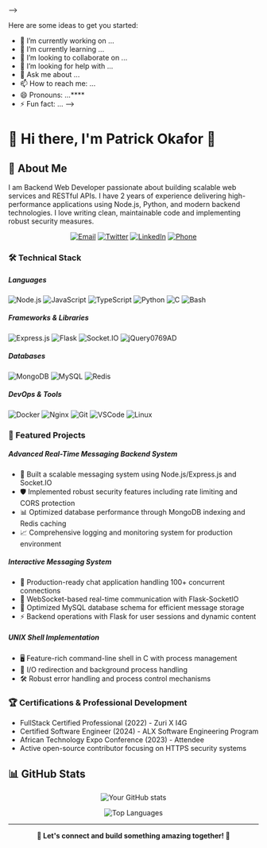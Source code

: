 
-->

Here are some ideas to get you started:

- 🔭 I’m currently working on ...
- 🌱 I’m currently learning ...
- 👯 I’m looking to collaborate on ...
- 🤔 I’m looking for help with ...
- 💬 Ask me about ...
- 📫 How to reach me: ...
- 😄 Pronouns: ...****
- ⚡ Fun fact: ...
-->

# 👋 Hi there, I'm Patrick Okafor 👾

## 💫 About Me

I am Backend Web Developer passionate about building scalable web services and RESTful APIs. I have 2 years of experience delivering high-performance applications using Node.js, Python, and modern backend technologies. I love writing clean, maintainable code and implementing robust security measures.

<div align="center">

[![Email](https://img.shields.io/badge/Email-codesbypatrick%40gmail.com-blue?style=flat-square&logo=gmail)](mailto:codesbypatrick@gmail.com)
[![Twitter](https://img.shields.io/badge/Twitter-1DA1F2?style=flat-square&logo=twitter&logoColor=white)](https://twitter.com/YourTwitterHandle)
[![LinkedIn](https://img.shields.io/badge/LinkedIn-0077B5?style=flat-square&logo=linkedin&logoColor=white)](https://www.linkedin.com/in/YourLinkedInProfile)
[![Phone](https://img.shields.io/badge/Phone-%2B234%20815%20355%201975-green?style=flat-square&logo=whatsapp)](tel:+2348153551975)

</div>

### 🛠️ Technical Stack

##### Languages

![Node.js](https://img.shields.io/badge/Nodejs-339933?style=for-the-badge&logo=nodedotjs&logoColor=white) ![JavaScript](https://img.shields.io/badge/JavaScript-F7DF1E?style=for-the-badge&logo=javascript&logoColor=black) ![TypeScript](https://img.shields.io/badge/TypeScript-007ACC?style=for-the-badge&logo=typescript&logoColor=white) ![Python](https://img.shields.io/badge/Python-3776AB?style=for-the-badge&logo=python&logoColor=white) ![C](https://img.shields.io/badge/C-00599C?style=for-the-badge&logo=c&logoColor=white) ![Bash](https://img.shields.io/badge/Bash-4EAA25?style=for-the-badge&logo=gnu-bash&logoColor=white)

##### Frameworks & Libraries

![Express.js](https://img.shields.io/badge/Expressjs-000000?style=for-the-badge&logo=express&logoColor=white) ![Flask](https://img.shields.io/badge/Flask-000000?style=for-the-badge&logo=flask&logoColor=white) ![Socket.IO](https://img.shields.io/badge/Socket.io-010101?style=for-the-badge&logo=socket.io&logoColor=white) ![jQuery](https://img.shields.io/badge/jQuery-?style=for-the-badge&logo=jquery&logoColor=white)0769AD

##### Databases

![MongoDB](https://img.shields.io/badge/MongoDB-47A248?style=for-the-badge&logo=mongodb&logoColor=white) ![MySQL](https://img.shields.io/badge/MySQL-4479A1?style=for-the-badge&logo=mysql&logoColor=white) ![Redis](https://img.shields.io/badge/Redis-DC382D?style=for-the-badge&logo=redis&logoColor=white)

##### DevOps & Tools

![Docker](https://img.shields.io/badge/Docker-2496ED?style=for-the-badge&logo=docker&logoColor=white) ![Nginx](https://img.shields.io/badge/Nginx-009639?style=for-the-badge&logo=nginx&logoColor=white) ![Git](https://img.shields.io/badge/Git-F05032?style=for-the-badge&logo=git&logoColor=white) ![VSCode](https://img.shields.io/badge/VSCode-007ACC?style=for-the-badge&logo=visual-studio-code&logoColor=white) ![Linux](https://img.shields.io/badge/Linux-FCC624?style=for-the-badge&logo=linux&logoColor=black)

### 🚀 Featured Projects

##### Advanced Real-Time Messaging Backend System

- 🔧 Built a scalable messaging system using Node.js/Express.js and Socket.IO
- 🛡️ Implemented robust security features including rate limiting and CORS protection
- 📊 Optimized database performance through MongoDB indexing and Redis caching
- 📈 Comprehensive logging and monitoring system for production environment

##### Interactive Messaging System

- 💬 Production-ready chat application handling 100+ concurrent connections
- 🔄 WebSocket-based real-time communication with Flask-SocketIO
- 📝 Optimized MySQL database schema for efficient message storage
- ⚡ Backend operations with Flask for user sessions and dynamic content

##### UNIX Shell Implementation

- 🖥️ Feature-rich command-line shell in C with process management
- 🔄 I/O redirection and background process handling
- 🛠️ Robust error handling and process control mechanisms

### 🏆 Certifications & Professional Development

- FullStack Certified Professional (2022) - Zuri X I4G
- Certified Software Engineer (2024) - ALX Software Engineering Program
- African Technology Expo Conference (2023) - Attendee
- Active open-source contributor focusing on HTTPS security systems

## 📊 GitHub Stats

<div align="center">
  
![Your GitHub stats](https://github-readme-stats.vercel.app/api?username=YourGitHubUsername&show_icons=true&theme=radical)
  
![Top Languages](https://github-readme-stats.vercel.app/api/top-langs/?username=YourGitHubUsername&layout=compact&theme=radical)

</div>

---
<div align="center">

  **🌟 Let's connect and build something amazing together! 🌟**

</div>
